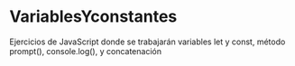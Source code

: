 # VariablesYconstantes
Ejercicios de JavaScript donde se
trabajarán variables let y const, método prompt(), console.log(), y concatenación
